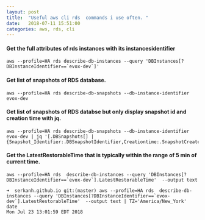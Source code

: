 ```yaml
---
layout: post
title:  "Useful aws cli rds  commands i use often. "
date:   2018-07-11 15:51:00
categories: aws, rds, cli 
---
```


#### Get the full attributes of rds instances with its instancesidentifier
````
aws --profile=HA rds describe-db-instances --query 'DBInstances[?DBInstanceIdentifier==`evox-dev`]'
````

#### Get list of snapshots of RDS database.
````
aws --profile=HA rds describe-db-snapshots --db-instance-identifier evox-dev

````


#### Get list of snapshots of RDS databse but only display snapshot id and creation time with jq.

````
aws --profile=HA rds describe-db-snapshots --db-instance-identifier evox-dev | jq '[.DBSnapshots[] | {Snapshot_Identifier:.DBSnapshotIdentifier,Creationtime:.SnapshotCreateTime}]'
````


#### Get the LatestRestorableTime that is typically within the range of 5 min of current time. 

```
aws --profile=HA rds  describe-db-instances --query 'DBInstances[?DBInstanceIdentifier==`evox-dev`].LatestRestorableTime'  --output text
```

```
➜  serkanh.github.io git:(master) aws --profile=HA rds  describe-db-instances --query 'DBInstances[?DBInstanceIdentifier==`evox-dev`].LatestRestorableTime'  --output text | TZ='America/New_York' date
Mon Jul 23 13:01:59 EDT 2018
```